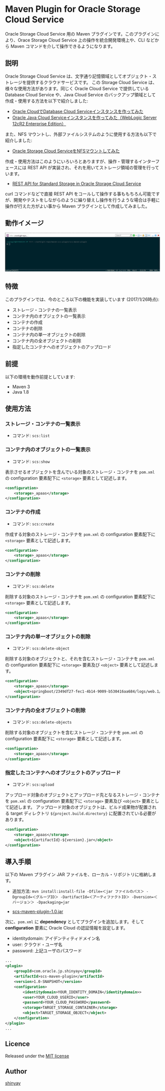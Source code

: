 # Maven Plugin for Oracle Storage Cloud Service

Oracle Storage Cloud Service 用の Maven プラグインです。このプラグインにより、Orace Storage Cloud Service 上の操作を統合開発環境上や、CLI などから Maven コマンドを介して操作できるようになります。

## 説明

Oracle Storage Cloud Service は、文字通り記憶領域としてオブジェクト・ストレージを提供するクラウドサービスです。
この Storage Cloud Service は、様々な使用方法があります。同じく Oracle Cloud Service で提供している Database Cloud Service や、Java Cloud Service のバックアップ領域として作成・使用する方法を以下で紹介しました:

- [Oracle CloudでDatabase Cloud Serviceインスタンスを作ってみた](http://qiita.com/shinyay/items/2e7de9c1c3be3428818b#%E3%83%90%E3%83%83%E3%82%AF%E3%82%A2%E3%83%83%E3%83%97%E3%81%AE%E4%BF%9D%E5%AD%98%E5%85%88)
- [Oracle Java Cloud Serviceインスタンスを作ってみた（WebLogic Server 12cR2 Enterprise Edition）](http://qiita.com/shinyay/items/a984c4a959a13553661a#%E3%83%90%E3%83%83%E3%82%AF%E3%82%A2%E3%83%83%E3%83%97%E3%81%AE%E4%BF%9D%E5%AD%98%E5%85%88)

また、NFS マウントし、外部ファイルシステムのように使用する方法も以下で紹介しました:

- [Oracle Storage Cloud ServiceをNFSマウントしてみた](http://qiita.com/shinyay/items/3fe784bf6d78f7271fd5)

作成・使用方法はこのようにいろいろとありますが、操作・管理するインターフェースには REST API が実装され、それを用いてストレージ領域の管理を行っています。

- [REST API for Standard Storage in Oracle Storage Cloud Service](http://docs.oracle.com/cloud/latest/storagecs_common/SSAPI/)

curl コマンドなどで直接 REST API をコールして操作する事ももちろん可能ですが、開発やテストをしながらのように繰り替えし操作を行うような場合は手軽に操作が行えた方がよい事から Maven プラグインとして作成してみました。

## 動作イメージ

![プラグイン動作イメージ](./images/scs-maven-plugin.gif)

## 特徴

このプラグインでは、今のところ以下の機能を実装しています (2017/1/26時点):

- ストレージ・コンテナの一覧表示
- コンテナ内のオブジェクトの一覧表示
- コンテナの作成
- コンテナの削除
- コンテナ内の単一オブジェクトの削除
- コンテナ内の全オブジェクトの削除
- 指定したコンテナへのオブジェクトのアップロード

## 前提

以下の環境を動作前提としています:

- Maven 3
- Java 1.8

## 使用方法

### ストレージ・コンテナの一覧表示

- コマンド: `scs:list`

### コンテナ内のオブジェクトの一覧表示

- コマンド: `scs:show`

表示させるオブジェクトを含んでいる対象のストレージ・コンテナを `pom.xml` の configuration 要素配下に `<storage>` 要素として記述します。

```xml
<configuration>
    <storage>_apaas</storage>
</configuration>
```

### コンテナの作成

- コマンド: `scs:create`

作成する対象のストレージ・コンテナを `pom.xml` の configuration 要素配下に `<storage>` 要素として記述します。

```xml
<configuration>
    <storage>_apaas</storage>
</configuration>
```

### コンテナの削除

- コマンド: `scs:delete`

削除する対象のストレージ・コンテナを `pom.xml` の configuration 要素配下に `<storage>` 要素として記述します。

```xml
<configuration>
    <storage>_apaas</storage>
</configuration>
```

### コンテナ内の単一オブジェクトの削除

- コマンド: `scs:delete-object`

削除する対象のオブジェクトと、それを含むストレージ・コンテナを `pom.xml` の configuration 要素配下に `<storage>` 要素及び `<object>` 要素として記述します。

```xml
<configuration>
    <storage>_apaas</storage>
    <object>springboot/2349df27-fec1-4b14-9009-b530416aa684/logs/web.1/47dff299-bdc3-4204-8326-6b1780aeac0a/server.out.zip</object>
</configuration>
```

### コンテナ内の全オブジェクトの削除

- コマンド: `scs:delete-objects`

削除する対象のオブジェクトを含むストレージ・コンテナを `pom.xml` の configuration 要素配下に `<storage>` 要素として記述します。


```xml
<configuration>
    <storage>_apaas</storage>
</configuration>
```

### 指定したコンテナへのオブジェクトのアップロード

- コマンド: `scs:upload`

アップロード対象のオブジェクトとアップロード先となるストレージ・コンテナを `pom.xml` の configuration 要素配下に `<storage>` 要素及び `<object>` 要素として記述します。
アップロード対象のオブジェクトは、ビルド成果物が配置される target ディレクトリ `${project.build.directory}` に配置されている必要があります。


```xml
<configuration>
    <storage>_apaas</storage>
    <object>${artifactId}-${version}.jar</object>
</configuration>
```

## 導入手順

以下の Maven プラグイン JAR ファイルを、ローカル・リポジトリに格納します。

- 追加方法:
`mvn install:install-file -Dfile=＜jar ファイルのパス＞ -DgroupId=＜グループID＞ -DartifactId=＜アーティファクトID＞ -Dversion=＜バージョン＞ -Dpackaging=jar`

- [scs-maven-plugin-1.0.jar](https://github.com/shinyay/scs-maven-plugin/releases/download/1.0/scs-maven-plugin-1.0.jar)

次に、`pom.xml` に **dependency** としてプラグインを追加します。そして **configuration** 要素に Oracle Cloud の認証情報を設定します。

- identitydomain: アイデンティティドメイン名
- user: クラウド・ユーザ名
- password: 上記ユーザのパスワード

```xml
...
<plugin>
    <groupId>com.oracle.jp.shinyay</groupId>
    <artifactId>scs-maven-plugin</artifactId>
    <version>1.0-SNAPSHOT</version>
    <configuration>
        <identitydomain>YOUR_IDENTITY_DOMAIN</identitydomain>>
        <user>YOUR_CLOUD_USERID</user>
        <password>YOUR_CLOUD_PASSWORD</password>
        <storage>TARGET_STORAGE_CONTAINER</storage>
        <object>TARGET_STORAGE_OBJECT</object>
    </configuration>
</plugin>
...
```

## Licence

Released under the [MIT license](https://gist.githubusercontent.com/shinyay/56e54ee4c0e22db8211e05e70a63247e/raw/44f0f4de510b4f2b918fad3c91e0845104092bff/LICENSE)

## Author

[shinyay](https://github.com/shinyay)
